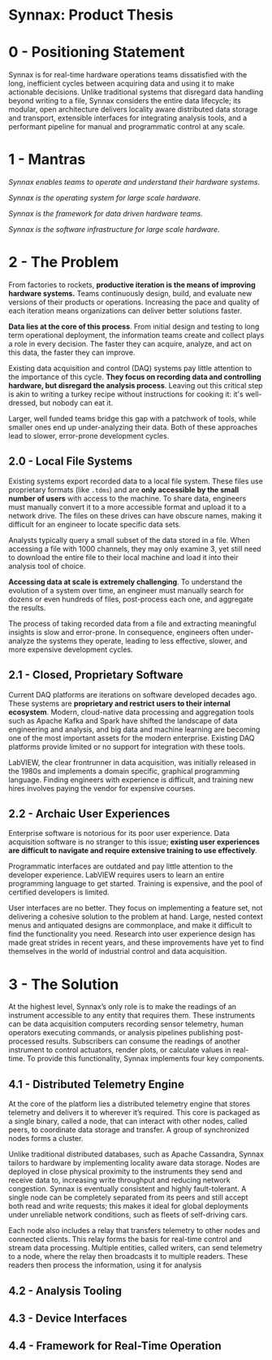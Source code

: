 # Synnax: Product Thesis

# 0 - Positioning Statement

Synnax is for real-time hardware operations teams dissatisfied with the long,
inefficient cycles between acquiring data and using it to make actionable decisions.
Unlike traditional systems that disregard data handling beyond writing to a file, Synnax
considers the entire data lifecycle; its modular, open architecture delivers locality
aware distributed data storage and transport, extensible interfaces for integrating
analysis tools, and a performant pipeline for manual and programmatic control at any
scale.

# 1 - Mantras

_Synnax enables teams to operate and understand their hardware systems._

_Synnax is the operating system for large scale hardware._

_Synnax is the framework for data driven hardware teams._

_Synnax is the software infrastructure for large scale hardware._

# 2 - The Problem

From factories to rockets, **productive iteration is the means of improving hardware
systems.** Teams continuously design, build, and evaluate new versions of their products
or operations. Increasing the pace and quality of each iteration means organizations can
deliver better solutions faster.

**Data lies at the core of this process**. From initial design and testing to long term
operational deployment, the information teams create and collect plays a role in every
decision. The faster they can acquire, analyze, and act on this data, the faster they
can improve.

Existing data acquisition and control (DAQ) systems pay little attention to the
importance of this cycle. **They focus on recording data and controlling hardware, but
disregard the analysis process**. Leaving out this critical step is akin to writing
a turkey recipe without instructions for cooking it: it's well-dressed, but nobody
can eat it.

Larger, well funded teams bridge this gap with a patchwork of tools, while smaller ones
end up under-analyzing their data. Both of these approaches lead to slower, error-prone
development cycles.

## 2.0 - Local File Systems

Existing systems export recorded data to a local file system. These files use
proprietary formats (like `.tdms`) and are **only accessible by the small number of
users** with access to the machine. To share data, engineers must manually convert it
to a more accessible format and upload it to a network drive. The files on these drives
can have obscure names, making it difficult for an engineer to locate specific data
sets.

Analysts typically query a small subset of the data stored in a file. When accessing a
file with 1000 channels, they may only examine 3, yet still need to download the
entire file to their local machine and load it into their analysis tool of choice.

**Accessing data at scale is extremely challenging**. To understand the evolution of a
system over time, an engineer must manually search for dozens or even hundreds of files,
post-process each one, and aggregate the results.

The process of taking recorded data from a file and extracting meaningful insights is
slow and error-prone. In consequence, engineers often under-analyze the systems they
operate, leading to less effective, slower, and more expensive development cycles.

## 2.1 - Closed, Proprietary Software

Current DAQ platforms are iterations on software developed decades ago. These systems
are **proprietary and restrict users to their internal ecosystem**. Modern, cloud-native
data processing and aggregation tools such as Apache Kafka and Spark have shifted the
landscape of data engineering and analysis, and big data and machine learning are
becoming one of the most important assets for the modern enterprise. Existing DAQ
platforms provide limited or no support for integration with these tools.

LabVIEW, the clear frontrunner in data acquisition, was initially released in
the 1980s and implements a domain specific, graphical programming language. Finding
engineers with experience is difficult, and training new hires involves paying
the vendor for expensive courses.

## 2.2 - Archaic User Experiences

Enterprise software is notorious for its poor user experience. Data acquisition software
is no stranger to this issue; **existing user experiences are difficult to navigate and
require extensive training to use effectively**.

Programmatic interfaces are outdated and pay little attention to the developer
experience. LabVIEW requires users to learn an entire programming language to get started.
Training is expensive, and the pool of certified developers is limited.

User interfaces are no better. They focus on implementing a feature set, not delivering
a cohesive solution to the problem at hand. Large, nested context menus and antiquated
designs are commonplace, and make it difficult to find the functionality you need.
Research into user experience design has made great strides in recent years, and these
improvements have yet to find themselves in the world of industrial control and data
acquisition.

# 3 - The Solution

At the highest level, Synnax’s only role is to make the readings of an instrument
accessible to any entity that requires them. These instruments can be data acquisition
computers recording sensor telemetry, human operators executing commands, or analysis
pipelines publishing post-processed results. Subscribers can consume the readings of
another instrument to control actuators, render plots, or calculate values in real-time.
To provide this functionality, Synnax implements four key components.

## 4.1 - Distributed Telemetry Engine

At the core of the platform lies a distributed telemetry engine that stores telemetry
and delivers it to wherever it’s required. This core is packaged as a single binary,
called a node, that can interact with other nodes, called peers, to coordinate data
storage and transfer. A group of synchronized nodes forms a cluster.

Unlike traditional distributed databases, such as Apache Cassandra, Synnax tailors to
hardware by implementing locality aware data storage. Nodes are deployed in close
physical proximity to the instruments they send and receive data to, increasing write
throughput and reducing network congestion. Synnax is eventually consistent and highly
fault-tolerant. A single node can be completely separated from its peers and still
accept both read and write requests; this makes it ideal for global deployments under
unreliable network conditions, such as fleets of self-driving cars.

Each node also includes a relay that transfers telemetry to other nodes and connected
clients. This relay forms the basis for real-time control and stream data processing.
Multiple entities, called writers, can send telemetry to a node, where the relay then
broadcasts it to multiple readers. These readers then process the information, using it
for analysis

## 4.2 - Analysis Tooling

## 4.3 - Device Interfaces

## 4.4 - Framework for Real-Time Operation
